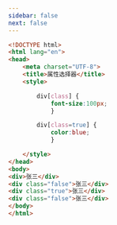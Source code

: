 ```yaml
---
sidebar: false
next: false
---
```

<BlogInfo/>






```html
<!DOCTYPE html>
<html lang="en">
<head>
    <meta charset="UTF-8">
    <title>属性选择器</title>
    <style>

        div[class] {
            font-size:100px;
            }

        div[class=true] {
            color:blue;
            }

    </style>
</head>
<body>
<div>张三</div>
<div class="false">张三</div>
<div class="true">张三</div>
<div class="false">张三</div>
</body>
</html>
```






<ActionBox />
        
<style>#top-box {margin-top:0.5rem!important;}</style>